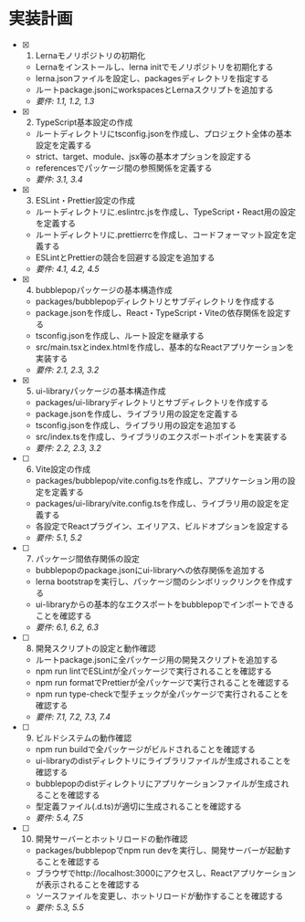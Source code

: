 # 実装計画

- [x] 1. Lernaモノリポジトリの初期化
  - Lernaをインストールし、lerna initでモノリポジトリを初期化する
  - lerna.jsonファイルを設定し、packagesディレクトリを指定する
  - ルートpackage.jsonにworkspacesとLernaスクリプトを追加する
  - _要件: 1.1, 1.2, 1.3_

- [x] 2. TypeScript基本設定の作成
  - ルートディレクトリにtsconfig.jsonを作成し、プロジェクト全体の基本設定を定義する
  - strict、target、module、jsx等の基本オプションを設定する
  - referencesでパッケージ間の参照関係を定義する
  - _要件: 3.1, 3.4_

- [x] 3. ESLint・Prettier設定の作成
  - ルートディレクトリに.eslintrc.jsを作成し、TypeScript・React用の設定を定義する
  - ルートディレクトリに.prettierrcを作成し、コードフォーマット設定を定義する
  - ESLintとPrettierの競合を回避する設定を追加する
  - _要件: 4.1, 4.2, 4.5_

- [x] 4. bubblepopパッケージの基本構造作成
  - packages/bubblepopディレクトリとサブディレクトリを作成する
  - package.jsonを作成し、React・TypeScript・Viteの依存関係を設定する
  - tsconfig.jsonを作成し、ルート設定を継承する
  - src/main.tsxとindex.htmlを作成し、基本的なReactアプリケーションを実装する
  - _要件: 2.1, 2.3, 3.2_

- [x] 5. ui-libraryパッケージの基本構造作成
  - packages/ui-libraryディレクトリとサブディレクトリを作成する
  - package.jsonを作成し、ライブラリ用の設定を定義する
  - tsconfig.jsonを作成し、ライブラリ用の設定を追加する
  - src/index.tsを作成し、ライブラリのエクスポートポイントを実装する
  - _要件: 2.2, 2.3, 3.2_

- [ ] 6. Vite設定の作成
  - packages/bubblepop/vite.config.tsを作成し、アプリケーション用の設定を定義する
  - packages/ui-library/vite.config.tsを作成し、ライブラリ用の設定を定義する
  - 各設定でReactプラグイン、エイリアス、ビルドオプションを設定する
  - _要件: 5.1, 5.2_

- [ ] 7. パッケージ間依存関係の設定
  - bubblepopのpackage.jsonにui-libraryへの依存関係を追加する
  - lerna bootstrapを実行し、パッケージ間のシンボリックリンクを作成する
  - ui-libraryからの基本的なエクスポートをbubblepopでインポートできることを確認する
  - _要件: 6.1, 6.2, 6.3_

- [ ] 8. 開発スクリプトの設定と動作確認
  - ルートpackage.jsonに全パッケージ用の開発スクリプトを追加する
  - npm run lintでESLintが全パッケージで実行されることを確認する
  - npm run formatでPrettierが全パッケージで実行されることを確認する
  - npm run type-checkで型チェックが全パッケージで実行されることを確認する
  - _要件: 7.1, 7.2, 7.3, 7.4_

- [ ] 9. ビルドシステムの動作確認
  - npm run buildで全パッケージがビルドされることを確認する
  - ui-libraryのdistディレクトリにライブラリファイルが生成されることを確認する
  - bubblepopのdistディレクトリにアプリケーションファイルが生成されることを確認する
  - 型定義ファイル(.d.ts)が適切に生成されることを確認する
  - _要件: 5.4, 7.5_

- [ ] 10. 開発サーバーとホットリロードの動作確認
  - packages/bubblepopでnpm run devを実行し、開発サーバーが起動することを確認する
  - ブラウザでhttp://localhost:3000にアクセスし、Reactアプリケーションが表示されることを確認する
  - ソースファイルを変更し、ホットリロードが動作することを確認する
  - _要件: 5.3, 5.5_